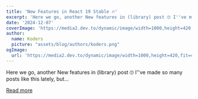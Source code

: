 ```yaml
---
title: 'New Features in React 19 Stable ️‍🔥'
excerpt: 'Here we go, another New features in (library) post 🙄 I''ve made so many posts like this lately, but...'
date: '2024-12-07'
coverImage: 'https://media2.dev.to/dynamic/image/width=1000,height=420,fit=cover,gravity=auto,format=auto/https%3A%2F%2Fdev-to-uploads.s3.amazonaws.com%2Fuploads%2Farticles%2F81a73864cqyufmwg4rj9.png'
author:
  name: Koders
  picture: "assets/blog/authors/koders.png"
ogImage:
  url: 'https://media2.dev.to/dynamic/image/width=1000,height=420,fit=cover,gravity=auto,format=auto/https%3A%2F%2Fdev-to-uploads.s3.amazonaws.com%2Fuploads%2Farticles%2F81a73864cqyufmwg4rj9.png'
---
```


Here we go, another New features in (library) post 🙄 I''ve made so many posts like this lately, but...

[Read more](https://dev.to/best_codes/new-features-in-react-19-stable-4ded)
